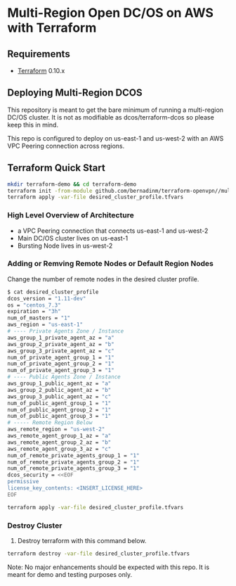 # Multi-Region Open DC/OS on AWS with Terraform

Requirements
------------

-	[Terraform](https://www.terraform.io/downloads.html) 0.10.x

## Deploying Multi-Region DCOS 

This repository is meant to get the bare minimum of running a multi-region DC/OS cluster. It is not as modifiable as dcos/terraform-dcos so please keep this in mind. 

This repo is configured to deploy on us-east-1 and us-west-2 with an AWS VPC Peering connection across regions.


## Terraform Quick Start

```bash
mkdir terraform-demo && cd terraform-demo
terraform init -from-module github.com/bernadinm/terraform-openvpn//multi-region-aws
terraform apply -var-file desired_cluster_profile.tfvars
```

### High Level Overview of Architecture

* a VPC Peering connection that connects us-east-1 and us-west-2 
* Main DC/OS cluster lives on us-east-1
* Bursting Node lives in us-west-2

### Adding or Remving Remote Nodes or Default Region Nodes

Change the number of remote nodes in the desired cluster profile.

```bash 
$ cat desired_cluster_profile
dcos_version = "1.11-dev"
os = "centos_7.3"
expiration = "3h"
num_of_masters = "1"
aws_region = "us-east-1"
# ---- Private Agents Zone / Instance
aws_group_1_private_agent_az = "a"
aws_group_2_private_agent_az = "b"
aws_group_3_private_agent_az = "c"
num_of_private_agent_group_1 = "1"
num_of_private_agent_group_2 = "1"
num_of_private_agent_group_3 = "1"
# ---- Public Agents Zone / Instance
aws_group_1_public_agent_az = "a"
aws_group_2_public_agent_az = "b"
aws_group_3_public_agent_az = "c"
num_of_public_agent_group_1 = "1"
num_of_public_agent_group_2 = "1"
num_of_public_agent_group_3 = "1"
# ----- Remote Region Below
aws_remote_region = "us-west-2"
aws_remote_agent_group_1_az = "a"
aws_remote_agent_group_2_az = "b"
aws_remote_agent_group_3_az = "c"
num_of_remote_private_agents_group_1 = "1"
num_of_remote_private_agents_group_2 = "1"
num_of_remote_private_agents_group_3 = "1"
dcos_security = <<EOF
permissive
license_key_contents: <INSERT_LICENSE_HERE>
EOF
```

```bash
terraform apply -var-file desired_cluster_profile.tfvars
```
### Destroy Cluster


1. Destroy terraform with this command below.
```bash
terraform destroy -var-file desired_cluster_profile.tfvars
```

Note: No major enhancements should be expected with this repo. It is meant for demo and testing purposes only.
